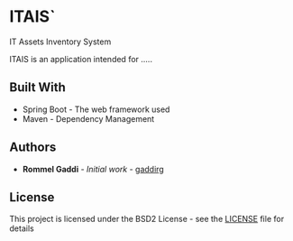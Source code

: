 # ITAIS`
IT Assets Inventory System

ITAIS is an application intended for .....

## Built With

* Spring Boot - The web framework used
* Maven - Dependency Management

## Authors

* **Rommel Gaddi** - *Initial work* - [gaddirg](https://github.com/gaddirg)

## License

This project is licensed under the BSD2 License - see the [LICENSE](https://github.com/larvinloy/dareon/blob/master/License) file for details
